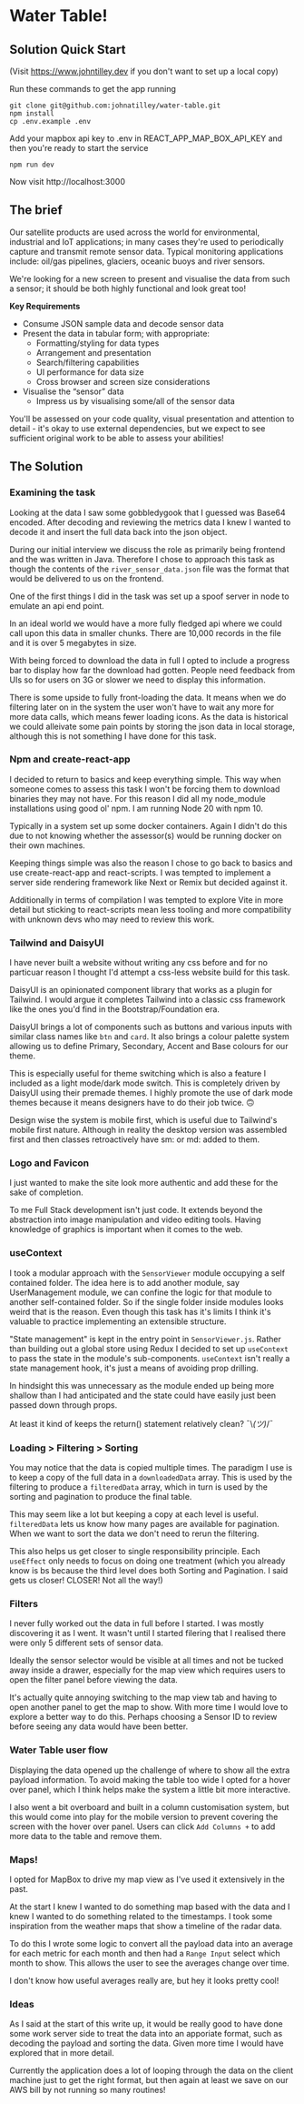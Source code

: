 # Water Table!

## Solution Quick Start

(Visit https://www.johntilley.dev if you don't want to set up a local copy)

Run these commands to get the app running

```
git clone git@github.com:johnatilley/water-table.git
npm install
cp .env.example .env
```

Add your mapbox api key to .env in REACT_APP_MAP_BOX_API_KEY and then you're ready to start the service

```
npm run dev
```

Now visit http://localhost:3000

## The brief

Our satellite products are used across the world for environmental, industrial and IoT applications; in many cases they're used to periodically capture and transmit remote sensor data. Typical monitoring applications include: oil/gas pipelines, glaciers, oceanic buoys and river sensors.


We're looking for a new screen to present and visualise the data from such a sensor; it should be both highly functional and look great too!


**Key Requirements**
* Consume JSON sample data and decode sensor data
* Present the data in tabular form; with appropriate:
  * Formatting/styling for data types
  * Arrangement and presentation
  * Search/filtering capabilities
  * UI performance for data size
  * Cross browser and screen size considerations
* Visualise the “sensor” data
  * Impress us by visualising some/all of the sensor data

You'll be assessed on your code quality, visual presentation and attention to detail - it's okay to use external dependencies, but we expect to see sufficient original work to be able to assess your abilities!

## The Solution

### Examining the task

Looking at the data I saw some gobbledygook that I guessed was Base64 encoded. After decoding and reviewing the metrics data I knew I wanted to decode it and insert the full data back into the json object.

During our initial interview we discuss the role as primarily being frontend and the was written in Java. Therefore I chose to approach this task as though the contents of the `river_sensor_data.json` file was the format that would be delivered to us on the frontend.

One of the first things I did in the task was set up a spoof server in node to emulate an api end point.

In an ideal world we would have a more fully fledged api where we could call upon this data in smaller chunks. There are 10,000 records in the file and it is over 5 megabytes in size.

With being forced to download the data in full I opted to include a progress bar to display how far the download had gotten. People need feedback from UIs so for users on 3G or slower we need to display this information.

There is some upside to fully front-loading the data. It means when we do filtering later on in the system the user won't have to wait any more for more data calls, which means fewer loading icons. As the data is historical we could alleivate some pain points by storing the json data in local storage, although this is not something I have done for this task.

###  Npm and create-react-app

I decided to return to basics and keep everything simple. This way when someone comes to assess this task I won't be forcing them to download binaries they may not have. For this reason I did all my node_module installations using good ol' npm. I am running Node 20 with npm 10.

Typically in a system set up some docker containers. Again I didn't do this due to not knowing whether the assessor(s) would be running docker on their own machines.

Keeping things simple was also the reason I chose to go back to basics and use create-react-app and react-scripts. I was tempted to implement a server side rendering framework like Next or Remix but decided against it.

Additionally in terms of compilation I was tempted to explore Vite in more detail but sticking to react-scripts mean less tooling and more compatibility with unknown devs who may need to review this work.

### Tailwind and DaisyUI

I have never built a website without writing any css before and for no particuar reason I thought I'd attempt a css-less website build for this task.

DaisyUI is an opinionated component library that works as a plugin for Tailwind. I would argue it completes Tailwind into a classic css framework like the ones you'd find in the Bootstrap/Foundation era.

DaisyUI brings a lot of components such as buttons and various inputs with similar class names like `btn` and `card`. It also brings a colour palette system allowing us to define Primary, Secondary, Accent and Base colours for our theme.

This is especially useful for theme switching which is also a feature I included as a light mode/dark mode switch. This is completely driven by DaisyUI using their premade themes. I highly promote the use of dark mode themes because it means designers have to do their job twice. 🙃

Design wise the system is mobile first, which is useful due to Tailwind's mobile first nature. Although in reality the desktop version was assembled first and then classes retroactively have sm: or md: added to them.

### Logo and Favicon

I just wanted to make the site look more authentic and add these for the sake of completion.

To me Full Stack development isn't just code. It extends beyond the abstraction into image manipulation and video editing tools. Having knowledge of graphics is important when it comes to the web.

### useContext

I took a modular approach with the `SensorViewer` module occupying a self contained folder. The idea here is to add another module, say UserManagement module, we can confine the logic for that module to another self-contained folder. So if the single folder inside modules looks weird that is the reason. Even though this task has it's limits I think it's valuable to practice implementing an extensible structure.

"State management" is kept in the entry point in `SensorViewer.js`. Rather than building out a global store using Redux I decided to set up `useContext` to pass the state in the module's sub-components. `useContext` isn't really a state management hook, it's just a means of avoiding prop drilling.

In hindsight this was unnecessary as the module ended up being more shallow than I had anticipated and the state could have easily just been passed down through props.

At least it kind of keeps the return() statement relatively clean? ¯\\_(ツ)_/¯

### Loading > Filtering > Sorting

You may notice that the data is copied multiple times. The paradigm I use is to keep a copy of the full data in a `downloadedData` array. This is used by the filtering to produce a `filteredData` array, which in turn is used by the sorting and pagination to produce the final table.

This may seem like a lot but keeping a copy at each level is useful. `filteredData` lets us know how many pages are available for pagination. When we want to sort the data we don't need to rerun the filtering.

This also helps us get closer to single responsibility principle. Each `useEffect` only needs to focus on doing one treatment (which you already know is bs because the third level does both Sorting and Pagination. I said gets us closer! CLOSER! Not all the way!)

### Filters

I never fully worked out the data in full before I started. I was mostly discovering it as I went. It wasn't until I started filering that I realised there were only 5 different sets of sensor data.

Ideally the sensor selector would be visible at all times and not be tucked away inside a drawer, especially for the map view which requires users to open the filter panel before viewing the data.

It's actually quite annoying switching to the map view tab and having to open another panel to get the map to show. With more time I would love to explore a better way to do this. Perhaps choosing a Sensor ID to review before seeing any data would have been better.

### Water Table user flow

Displaying the data opened up the challenge of where to show all the extra payload information. To avoid making the table too wide I opted for a hover over panel, which I think helps make the system a little bit more interactive.

I also went a bit overboard and built in a column customisation system, but this would come into play for the mobile version to prevent covering the screen with the hover over panel. Users can click `Add Columns +` to add more data to the table and remove them.

### Maps!

I opted for MapBox to drive my map view as I've used it extensively in the past.

At the start I knew I wanted to do something map based with the data and I knew I wanted to do something related to the timestamps. I took some inspiration from the weather maps that show a timeline of the radar data.

To do this I wrote some logic to convert all the payload data into an average for each metric for each month and then had a `Range Input` select which month to show. This allows the user to see the averages change over time.

I don't know how useful averages really are, but hey it looks pretty cool!

### Ideas

As I said at the start of this write up, it would be really good to have done some work server side to treat the data into an apporiate format, such as decoding the payload and sorting the data. Given more time I would have explored that in more detail.

Currently the application does a lot of looping through the data on the client machine just to get the right format, but then again at least we save on our AWS bill by not running so many routines!
